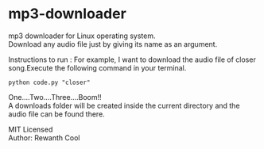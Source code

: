 # mp3-downloader

mp3 downloader for Linux operating system.<br>
Download any audio file just by giving its name as an argument.


Instructions to run :
For example, I want to download the audio file of closer song.Execute the following command in your terminal.


`python code.py "closer"`


One....Two....Three....Boom!!<br>
A downloads folder will be created inside the current directory and the audio file can be found there.

MIT Licensed<br>
Author: Rewanth Cool